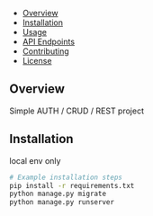 - [Overview](#overview)
- [Installation](#installation)
- [Usage](#usage)
- [API Endpoints](#api-endpoints)
- [Contributing](#contributing)
- [License](#license)

## Overview

Simple AUTH / CRUD / REST project

## Installation

local env only

```bash
# Example installation steps
pip install -r requirements.txt
python manage.py migrate
python manage.py runserver
